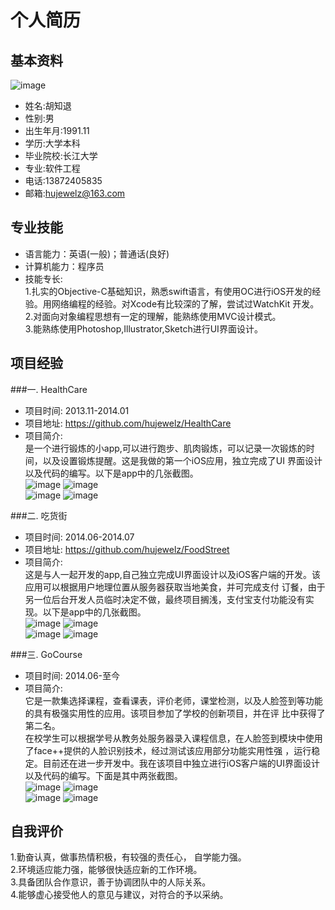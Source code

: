 个人简历
==========
基本资料
----------
![image](https://github.com/huluobobo/Personalresume/raw/master/sources/me.png)<br>
* 姓名:胡知退      
* 性别:男      
* 出生年月:1991.11 <br>
* 学历:大学本科     
* 毕业院校:长江大学      
* 专业:软件工程 <br>
* 电话:13872405835      
* 邮箱:hujewelz@163.com <br>

专业技能
--------
* 语言能力：英语(一般)；普通话(良好) 
* 计算机能力：程序员 
* 技能专长: <br>
  1.扎实的Objective-C基础知识，熟悉swift语言，有使用OC进行iOS开发的经验。用网络编程的经验。对Xcode有比较深的了解，尝试过WatchKit     开发。<br>
  2.对面向对象编程思想有一定的理解，能熟练使用MVC设计模式。<br>
  3.能熟练使用Photoshop,Illustrator,Sketch进行UI界面设计。

项目经验
----------
###一. HealthCare
* 项目时间: 2013.11-2014.01 <br>
* 项目地址: https://github.com/hujewelz/HealthCare <br>
* 项目简介: <br>
  是一个进行锻炼的小app,可以进行跑步、肌肉锻炼，可以记录一次锻炼的时间，以及设置锻炼提醒。这是我做的第一个iOS应用，独立完成了UI   界面设计以及代码的编写。以下是app中的几张截图。<br>
  ![image](https://github.com/huluobobo/Personalresume/raw/master/sources/1.png)
  ![image](https://github.com/huluobobo/Personalresume/raw/master/sources/2.png) <br>
  ![image](https://github.com/huluobobo/Personalresume/raw/master/sources/3.png)
  ![image](https://github.com/huluobobo/Personalresume/raw/master/sources/4.png)

###二. 吃货街
* 项目时间: 2014.06-2014.07 <br>
* 项目地址: https://github.com/hujewelz/FoodStreet <br>
* 项目简介: <br>
  这是与人一起开发的app,自己独立完成UI界面设计以及iOS客户端的开发。该应用可以根据用户地理位置从服务器获取当地美食，并可完成支付   订餐，由于另一位后台开发人员临时决定不做，最终项目搁浅，支付宝支付功能没有实现。以下是app中的几张截图。<br>
  ![image](https://github.com/huluobobo/Personalresume/raw/master/sources/5.png)
  ![image](https://github.com/huluobobo/Personalresume/raw/master/sources/6.png) <br>
  ![image](https://github.com/huluobobo/Personalresume/raw/master/sources/7.png)
  ![image](https://github.com/huluobobo/Personalresume/raw/master/sources/8.png)

###三. GoCourse
* 项目时间: 2014.06-至今 <br>
* 项目简介: <br>
  它是一款集选择课程，查看课表，评价老师，课堂检测，以及人脸签到等功能的具有极强实用性的应用。该项目参加了学校的创新项目，并在评   比中获得了第二名。<br>
  在校学生可以根据学号从教务处服务器录入课程信息，在人脸签到模块中使用了face++提供的人脸识别技术，经过测试该应用部分功能实用性强   ，运行稳定。目前还在进一步开发中。我在该项目中独立进行iOS客户端的UI界面设计以及代码的编写。下面是其中两张截图。<br>
![image](https://github.com/huluobobo/Personalresume/raw/master/sources/9.png)
![image](https://github.com/huluobobo/Personalresume/raw/master/sources/10.png) <br>
![image](https://github.com/huluobobo/Personalresume/raw/master/sources/7.png)
![image](https://github.com/huluobobo/Personalresume/raw/master/sources/8.png)

自我评价
---------
1.勤奋认真，做事热情积极，有较强的责任心， 自学能力强。<br>
2.环境适应能力强，能够很快适应新的工作环境。<br>
3.具备团队合作意识，善于协调团队中的人际关系。<br>
4.能够虚心接受他人的意见与建议，对符合的予以采纳。<br>


